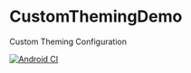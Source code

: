 # CustomThemingDemo
Custom Theming Configuration

[![Android CI](https://github.com/skyridertk/CustomThemingDemo/actions/workflows/sandroid.yml/badge.svg)](https://github.com/skyridertk/CustomThemingDemo/actions/workflows/sandroid.yml)

